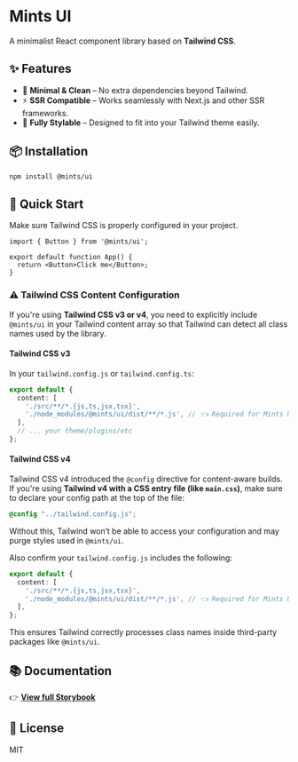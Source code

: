 # Mints UI

A minimalist React component library based on **Tailwind CSS**.

## ✨ Features

- 🌿 **Minimal & Clean** – No extra dependencies beyond Tailwind.
- ⚡ **SSR Compatible** – Works seamlessly with Next.js and other SSR frameworks.
- 🎨 **Fully Stylable** – Designed to fit into your Tailwind theme easily.

## 📦 Installation

```bash
npm install @mints/ui
```

## 🚀 Quick Start

Make sure Tailwind CSS is properly configured in your project.

```tsx
import { Button } from '@mints/ui';

export default function App() {
  return <Button>Click me</Button>;
}
```

### ⚠️ Tailwind CSS Content Configuration

If you're using **Tailwind CSS v3 or v4**, you need to explicitly include `@mints/ui` in your Tailwind content array so that Tailwind can detect all class names used by the library.

#### Tailwind CSS v3

In your `tailwind.config.js` or `tailwind.config.ts`:

```ts
export default {
  content: [
    './src/**/*.{js,ts,jsx,tsx}',
    './node_modules/@mints/ui/dist/**/*.js', // 👈 Required for Mints UI
  ],
  // ... your theme/plugins/etc
};
```

#### Tailwind CSS v4

Tailwind CSS v4 introduced the `@config` directive for content-aware builds.
If you're using **Tailwind v4 with a CSS entry file (like `main.css`)**, make sure to declare your config path at the top of the file:

```css
@config "../tailwind.config.js";
```

Without this, Tailwind won’t be able to access your configuration and may purge styles used in `@mints/ui`.

Also confirm your `tailwind.config.js` includes the following:

```ts
export default {
  content: [
    './src/**/*.{js,ts,jsx,tsx}',
    './node_modules/@mints/ui/dist/**/*.js', // 👈 Required for Mints UI
  ],
};
```

This ensures Tailwind correctly processes class names inside third-party packages like `@mints/ui`.

## 📚 Documentation

👉 [**View full Storybook**](https://mints-components.github.io/ui/)

## 📄 License

MIT
